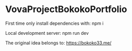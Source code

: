 # VovaProjectBokokoPortfolio

First time only install dependencies with: npm i

Local development server: npm run dev

The original idea belongs to: https://bokoko33.me/
